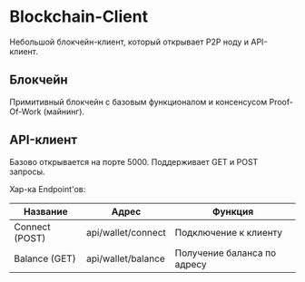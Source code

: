 # Blockchain-Client
Небольшой блокчейн-клиент, который открывает P2P ноду и API-клиент. 

## Блокчейн
Примитивный блокчейн с базовым функционалом и консенсусом Proof-Of-Work (майнинг).

## API-клиент
Базово открывается на порте 5000. Поддерживает GET и POST запросы. 

Хар-ка Endpoint'ов: 

| Название  | Адрес | Функция |
| ------------- | ------------- | ------------- |
| Connect (POST)  | api/wallet/connect  | Подключение к клиенту |
| Balance (GET)  | api/wallet/balance  | Получение баланса по адресу |
